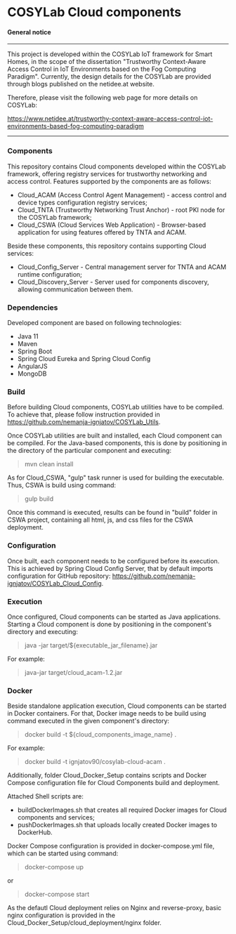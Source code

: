 # COSYLab Cloud components

#### General notice

--------------------------------------

This project is developed within the COSYLab IoT framework for Smart Homes, in the scope of the dissertation "Trustworthy Context-Aware
Access Control in IoT Environments based on the Fog Computing Paradigm".
Currently, the design details for the COSYLab are provided through blogs published on the netidee.at website.

Therefore, please visit the following web page for more details on COSYLab:

https://www.netidee.at/trustworthy-context-aware-access-control-iot-environments-based-fog-computing-paradigm

--------------------------------------

### Components
This repository contains Cloud components developed within the COSYLab framework,
offering registry services for trustworthy networking and access control.
Features supported by the components are as follows:
- Cloud_ACAM (Access Control Agent Management) - access control and device types configuration registry services;
- Cloud_TNTA (Trustworthy Networking Trust Anchor) - root PKI node for the COSYLab framework;
- Cloud_CSWA (Cloud Services Web Application) - Browser-based application for using features offered by TNTA and ACAM.

Beside these components, this repository contains supporting Cloud services:
- Cloud_Config_Server - Central management server for TNTA and ACAM runtime configuration;
- Cloud_Discovery_Server - Server used for components discovery, allowing communication between them.

### Dependencies

Developed component are based on following technologies:
- Java 11
- Maven
- Spring Boot
- Spring Cloud Eureka and Spring Cloud Config
- AngularJS
- MongoDB

### Build

Before building Cloud components, COSYLab utilities have to be compiled. To achieve that,
please follow instruction provided in https://github.com/nemanja-ignjatov/COSYLab_Utils.

Once COSYLab utilities are built and installed, each Cloud component can be compiled.
For the Java-based components, this is done by positioning in the directory of the particular component and executing:
> mvn clean install

As for Cloud_CSWA, "gulp" task runner is used for building the executable. 
Thus, CSWA is build using command: 
> gulp build

Once this command is executed, results can be found in "build" folder in CSWA project, 
containing all html, js, and css files for the CSWA deployment.

### Configuration

Once built, each component needs to be configured before its execution.
This is achieved by Spring Cloud Config Server, that by default imports configuration for GitHub repository:
https://github.com/nemanja-ignjatov/COSYLab_Cloud_Config.

### Execution

Once configured, Cloud components can be started as Java applications.
Starting a Cloud component is done by positioning in the component's directory and executing:
> java -jar target/${executable_jar_filename}.jar

For example:
> java-jar target/cloud_acam-1.2.jar

### Docker

Beside standalone application execution, Cloud components can be started in Docker containers.
For that, Docker image needs to be build using command executed in the given component's directory:
>docker build -t ${cloud_components_image_name} .

For example:
>docker build -t ignjatov90/cosylab-cloud-acam .

Additionally, folder Cloud_Docker_Setup contains scripts and Docker Compose configuration file for Cloud Components build and deployment.

Attached Shell scripts are:
- buildDockerImages.sh that creates all required Docker images for Cloud components and services;
- pushDockerImages.sh that uploads locally created Docker images to DockerHub.

Docker Compose configuration is provided in docker-compose.yml file, which can be started using command:
> docker-compose up

or

> docker-compose start

As the defautl Cloud deployment relies on Nginx and reverse-proxy, basic nginx configuration 
is provided in the Cloud_Docker_Setup/cloud_deployment/nginx folder.

